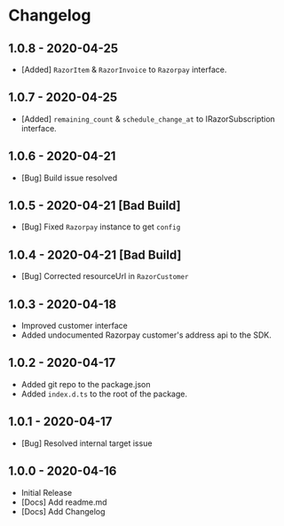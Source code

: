 # Changelog

## 1.0.8 - 2020-04-25
  - [Added] `RazorItem` & `RazorInvoice` to `Razorpay` interface.

## 1.0.7 - 2020-04-25
  - [Added] `remaining_count` & `schedule_change_at` to IRazorSubscription interface.

## 1.0.6 - 2020-04-21
  - [Bug] Build issue resolved

## 1.0.5 - 2020-04-21 [Bad Build]
  - [Bug] Fixed `Razorpay` instance to get `config`

## 1.0.4 - 2020-04-21 [Bad Build]
  - [Bug] Corrected resourceUrl in `RazorCustomer`

## 1.0.3 - 2020-04-18
  - Improved customer interface
  - Added undocumented Razorpay customer's address api to the SDK.

## 1.0.2 - 2020-04-17
  - Added git repo to the package.json
  - Added `index.d.ts` to the root of the package.
  
## 1.0.1 - 2020-04-17
  - [Bug] Resolved internal target issue

## 1.0.0 - 2020-04-16
  - Initial Release
  - [Docs] Add readme.md
  - [Docs] Add Changelog

